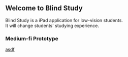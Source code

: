 ## Welcome to Blind Study

Blind Study is a iPad application for low-vision students.<br>
It will change students' studying experience.

### Medium-fi Prototype

<a href="/_config.yml">asdf</a>
